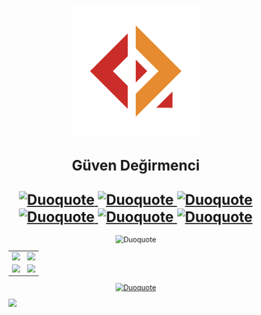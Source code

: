 <p align="center">
  <a href="https://www.linkedin.com/in/duoquote/">
    <img width="256" src="logo.png" alt="Stackoverflow Reputation" />
  </a>
</p>

<h1 align="center">
  <b>Güven Değirmenci</b>
  <br></br>
  <a href="https://www.linkedin.com/in/duoquote/">
    <img src="https://img.shields.io/badge/linkedin-%230077B5.svg?style=for-the-badge&logo=linkedin&logoColor=white" alt="Duoquote" />
  </a>
  <a href="https://www.hackerrank.com/Duoquote">
    <img src="https://img.shields.io/badge/-Hackerrank-2EC866?style=for-the-badge&logo=HackerRank&logoColor=white" alt="Duoquote" />
  </a>
  <a href="https://stackoverflow.com/users/7493063/guven-degirmenci?tab=profile">
    <img src="https://img.shields.io/badge/-Stackoverflow-FE7A16?style=for-the-badge&logo=stack-overflow&logoColor=white" alt="Duoquote" />
  </a>
  <a href="https://steamcommunity.com/id/duoquote">
    <img src="https://img.shields.io/badge/steam-%23000000.svg?style=for-the-badge&logo=steam&logoColor=white" alt="Duoquote" />
  </a>
  <a href="https://www.instagram.com/duoquote/">
    <img src="https://img.shields.io/badge/Instagram-%23E4405F.svg?style=for-the-badge&logo=Instagram&logoColor=white" alt="Duoquote" />
  </a>
  <a href="https://www.facebook.com/Duoquote">
    <img src="https://img.shields.io/badge/Facebook-%231877F2.svg?style=for-the-badge&logo=Facebook&logoColor=white" alt="Duoquote" />
  </a>
</h1>

<p align="center">
  <img src="https://github-profile-trophy.vercel.app/?username=Duoquote&theme=dark_lover&margin-w=8&no-frame=true&column=6" alt="Duoquote" />
</p>

<table>
  <tbody>
    <tr>
      <td style="width: 50%;">
        <img src="https://streak-stats.demolab.com?user=duoquote&theme=dark" />
      </td>
      <td style="width: 50%;">
        <img src="https://github-readme-stats.vercel.app/api/wakatime?username=duoquote&theme=dark&layout=compact&langs_count=8&custom_title=Coding%20Time%20Stats" />
      </td>
    </tr>
    <tr>
      <td style="width: 50%;">
        <img src="https://github-readme-stats.vercel.app/api/top-langs/?username=duoquote&theme=dark&card_width=500&langs_count=4" />
      </td>
      <td style="width: 50%;">
        <img src="https://github-readme-stats.vercel.app/api?username=duoquote&line_height=33.1&count_private=true&include_all_commits&card_width=500&show_icons=true&theme=dark&custom_title=Github%20Stats" />
      </td>
    </tr>
  </tbody>
</table>

<p align="center">
  <a href="https://open.spotify.com/user/11139200327">
    <img src="https://spotify-github-profile.vercel.app/api/view?uid=11139200327&cover_image=true&theme=novatorem&show_offline=false&background_color=000000&bar_color=000000&bar_color_cover=true" alt="Duoquote" />
  </a>
</p>

[![](https://visitcount.itsvg.in/api?id=duoquote&label=Profile%20Views&color=0&icon=8&pretty=true)](https://visitcount.itsvg.in)
